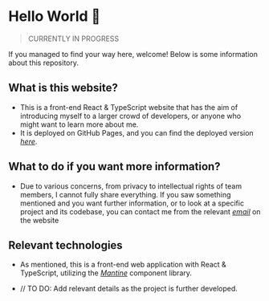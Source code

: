 # Hello World 👋

> CURRENTLY IN PROGRESS

If you managed to find your way here, welcome! Below is some information about this repository.

## What is this website?

- This is a front-end React & TypeScript website that has the aim of introducing myself to a larger crowd of developers, or anyone who might want to learn more about me.
- It is deployed on GitHub Pages, and you can find the deployed version <a href="https://egesythn.github.io/website/" target="_blank" rel="noopener">_here_</a>.

## What to do if you want more information?

- Due to various concerns, from privacy to intellectual rights of team members, I cannot fully share everything. If you saw something mentioned and you want further information, or to look at a specific project and its codebase, you can contact me from the relevant _[email](mailto:dev_seyithan@outlook.com?subject=Web%20Contact:%20<Enter%20Subject%20Here>)_ on the website

## Relevant technologies

- As mentioned, this is a front-end web application with React & TypeScript, utilizing the <a href="https://mantine.dev/" target="_blank" rel="noopener">_Mantine_</a> component library.

- // TO DO: Add relevant details as the project is further developed.
